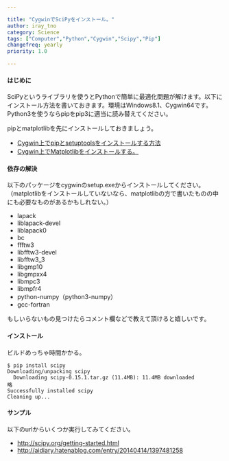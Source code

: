 ```yaml
---

title: "CygwinでSciPyをインストール。"
author: iray_tno
category: Science
tags: ["Computer","Python","Cygwin","Scipy","Pip"]
changefreq: yearly
priority: 1.0

---
```


#### はじめに

SciPyというライブラリを使うとPythonで簡単に最適化問題が解けます。以下にインストール方法を書いておきます。環境はWindows8.1、Cygwin64です。Python3を使うならpipをpip3に適当に読み替えてください。

pipとmatplotlibを先にインストールしておきましょう。

- [Cygwin上でpipとsetuptoolsをインストールする方法](/articles/2014-05-27_01_how_to_install_pip_and_setuptools/)
- [Cygwin上でMatplotlibをインストールする。](/articles/2014-10-08_01_how_to_install_matplotlib_on_cygwin/)

<!-- headline -->

#### 依存の解決

以下のパッケージをcygwinのsetup.exeからインストールしてください。（matplotlibをインストールしていないなら、matplotlibの方で書いたものの中にも必要なものがあるかもしれない。）

- lapack
- liblapack-devel
- liblapack0
- bc
- ffftw3
- libfftw3-devel
- libfftw3_3
- libgmp10
- libgmpxx4
- libmpc3
- libmpfr4
- python-numpy（python3-numpy）
- gcc-fortran

もしいらないもの見つけたらコメント欄などで教えて頂けると嬉しいです。

#### インストール

ビルドめっちゃ時間かかる。

```plain
$ pip install scipy
Downloading/unpacking scipy
  Downloading scipy-0.15.1.tar.gz (11.4MB): 11.4MB downloaded
略
Successfully installed scipy
Cleaning up...
```

#### サンプル

以下のurlからいくつか実行してみてください。

- http://scipy.org/getting-started.html
- http://aidiary.hatenablog.com/entry/20140414/1397481258

